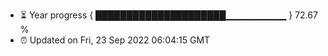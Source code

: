 - ⏳ Year progress { █████████████████████▁▁▁▁▁▁▁▁▁ } 72.67 %
- ⏰ Updated on Fri, 23 Sep 2022 06:04:15 GMT

